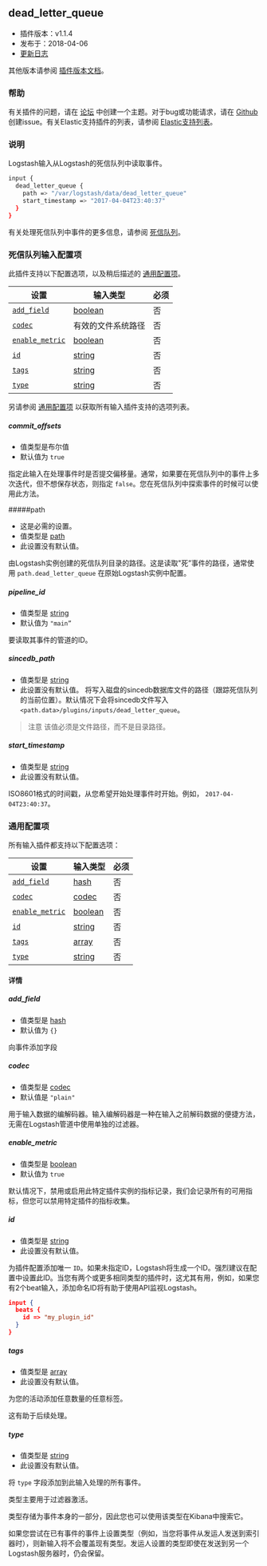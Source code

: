 ## dead_letter_queue

- 插件版本：v1.1.4
- 发布于：2018-04-06
- [更新日志](https://github.com/logstash-plugins/logstash-input-dead_letter_queue/blob/v1.1.4/CHANGELOG.md)

其他版本请参阅 [插件版本文档](https://www.elastic.co/guide/en/logstash-versioned-plugins/current/input-dead_letter_queue-index.html)。

### 帮助

有关插件的问题，请在 [论坛](https://discuss.elastic.co) 中创建一个主题。对于bug或功能请求，请在 [Github](https://github.com/logstash-plugins/logstash-input-dead_letter_queue) 创建issue。有关Elastic支持插件的列表，请参阅 [Elastic支持列表](https://www.elastic.co/support/matrix#matrix_logstash_plugins)。

### 说明

Logstash输入从Logstash的死信队列中读取事件。

```sh
input {
  dead_letter_queue {
    path => "/var/logstash/data/dead_letter_queue"
    start_timestamp => "2017-04-04T23:40:37"
  }
}
```

有关处理死信队列中事件的更多信息，请参阅 [死信队列](../10-Data-Resiliency/Dead-Letter-Queues.md)。

### 死信队列输入配置项

此插件支持以下配置选项，以及稍后描述的 [通用配置项](#通用配置项)。

| 设置                              | 输入类型                                                     | 必须 |
| --------------------------------- | ------------------------------------------------------------ | ---- |
| [`add_field`](#addfield)         | [boolean](../06-Configuring-Logstash/Structure-of-a-Config-File.md#Boolean) | 否   |
| [`codec`](#codec)                 | 有效的文件系统路径                                           | 否   |
| [`enable_metric`](#enablemetric) | [boolean](../06-Configuring-Logstash/Structure-of-a-Config-File.md#Boolean) | 否   |
| [`id`](#id)                       | [string](../06-Configuring-Logstash/Structure-of-a-Config-File.md#String) | 否   |
| [`tags`](#tags)                   | [string](../06-Configuring-Logstash/Structure-of-a-Config-File.md#String) | 否   |
| [`type`](#type)                   | [string](../06-Configuring-Logstash/Structure-of-a-Config-File.md#String) | 否   |

另请参阅 [通用配置项](#通用配置项) 以获取所有输入插件支持的选项列表。

 ##### commit_offsets
- 值类型是布尔值
- 默认值为 `true`

指定此输入在处理事件时是否提交偏移量。通常，如果要在死信队列中的事件上多次迭代，但不想保存状态，则指定 `false`。您在死信队列中探索事件的时候可以使用此方法。

#####path
- 这是必需的设置。
- 值类型是 [path](../06-Configuring-Logstash/Structure-of-a-Config-File.md#Path)
- 此设置没有默认值。

由Logstash实例创建的死信队列目录的路径。这是读取"死”事件的路径，通常使用 `path.dead_letter_queue` 在原始Logstash实例中配置。

##### pipeline_id
- 值类型是 [string](../06-Configuring-Logstash/Structure-of-a-Config-File.md#String)
- 默认值为 `"main”`

要读取其事件的管道的ID。

##### sincedb_path
- 值类型是 [string](../06-Configuring-Logstash/Structure-of-a-Config-File.md#String)
- 此设置没有默认值。
  将写入磁盘的sincedb数据库文件的路径（跟踪死信队列的当前位置）。默认情况下会将sincedb文件写入 `<path.data>/plugins/inputs/dead_letter_queue`。

> 注意
> 该值必须是文件路径，而不是目录路径。

##### start_timestamp

- 值类型是 [string](../06-Configuring-Logstash/Structure-of-a-Config-File.md#String)
- 此设置没有默认值。

ISO8601格式的时间戳，从您希望开始处理事件时开始。例如， `2017-04-04T23:40:37`。

### 通用配置项

所有输入插件都支持以下配置选项：

| 设置                              | 输入类型                                                     | 必须 |
| --------------------------------- | ------------------------------------------------------------ | ---- |
| [`add_field`](#addfield)         | [hash](../06-Configuring-Logstash/Structure-of-a-Config-File.md#Hash) | 否   |
| [`codec`](#codec)                 | [codec](../06-Configuring-Logstash/Structure-of-a-Config-File.md#Codec) | 否   |
| [`enable_metric`](#enablemetric) | [boolean](../06-Configuring-Logstash/Structure-of-a-Config-File.md#Boolean) | 否   |
| [`id`](#id)                       | [string](../06-Configuring-Logstash/Structure-of-a-Config-File.md#String) | 否   |
| [`tags`](#tags)                   | [array](../06-Configuring-Logstash/Structure-of-a-Config-File.md#Array) | 否   |
| [`type`](#type)                   | [string](../06-Configuring-Logstash/Structure-of-a-Config-File.md#String) | 否   |

#### 详情

##### add_field

- 值类型是 [hash](../06-Configuring-Logstash/Structure-of-a-Config-File.md#Hash)
- 默认值为 `{}`

向事件添加字段

##### codec

- 值类型是 [codec](../06-Configuring-Logstash/Structure-of-a-Config-File.md#Codec)
- 默认值是 `"plain"`

用于输入数据的编解码器。输入编解码器是一种在输入之前解码数据的便捷方法，无需在Logstash管道中使用单独的过滤器。

##### enable_metric

- 值类型是 [boolean](../06-Configuring-Logstash/Structure-of-a-Config-File.md#Boolean)
- 默认值为 `true`

默认情况下，禁用或启用此特定插件实例的指标记录，我们会记录所有的可用指标，但您可以禁用特定插件的指标收集。

##### id

- 值类型是 [string](../06-Configuring-Logstash/Structure-of-a-Config-File.md#String)
- 此设置没有默认值。

为插件配置添加唯一 `ID`。如果未指定ID，Logstash将生成一个ID。强烈建议在配置中设置此ID。当您有两个或更多相同类型的插件时，这尤其有用，例如，如果您有2个beat输入，添加命名ID将有助于使用API监视Logstash。

```json
input {
  beats {
    id => "my_plugin_id"
  }
}
```

##### tags

- 值类型是 [array](../06-Configuring-Logstash/Structure-of-a-Config-File.md#Array)
- 此设置没有默认值。

为您的活动添加任意数量的任意标签。

这有助于后续处理。

##### type

- 值类型是 [string](../06-Configuring-Logstash/Structure-of-a-Config-File.md#String)
- 此设置没有默认值。

将 `type` 字段添加到此输入处理的所有事件。

类型主要用于过滤器激活。

类型存储为事件本身的一部分，因此您也可以使用该类型在Kibana中搜索它。

如果您尝试在已有事件的事件上设置类型（例如，当您将事件从发运人发送到索引器时），则新输入将不会覆盖现有类型。发运人设置的类型即使在发送到另一个Logstash服务器时，仍会保留。
